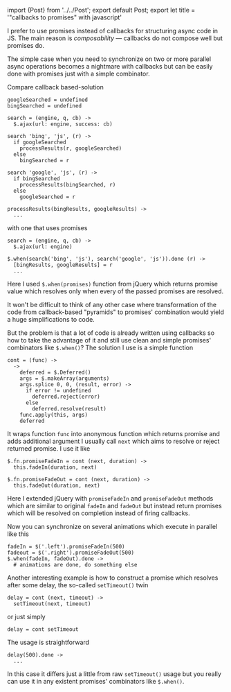 import {Post} from '../../Post';
export default Post;
export let title = '"callbacks to promises" with javascript'

I prefer to use promises instead of callbacks for structuring async code in JS.
The main reason is *composability* — callbacks do not compose well but promises
do.

The simple case when you need to synchronize on two or more parallel async
operations becomes a nightmare with callbacks but can be easily done with
promises just with a simple combinator.

Compare callback based-solution

    googleSearched = undefined
    bingSearched = undefined

    search = (engine, q, cb) ->
      $.ajax(url: engine, success: cb)

    search 'bing', 'js', (r) ->
      if googleSearched
        processResults(r, googleSearched)
      else
        bingSearched = r

    search 'google', 'js', (r) ->
      if bingSearched
        processResults(bingSearched, r)
      else
        googleSearched = r

    processResults(bingResults, googleResults) ->
      ...

with one that uses promises

    search = (engine, q, cb) ->
      $.ajax(url: engine)

    $.when(search('bing', 'js'), search('google', 'js')).done (r) ->
      [bingResults, googleResults] = r
      ...

Here I used `$.when(promises)` function from jQuery which returns promise value
which resolves only when every of the passed promises are resolved.

It won't be difficult to think of any other case where transformation of the
code from callback-based "pyramids" to promises' combination would yield a huge
simplifications to code.

But the problem is that a lot of code is already written using callbacks so how
to take the advantage of it and still use clean and simple promises' combinators
like `$.when()`? The solution I use is a simple function

    cont = (func) ->
      ->
        deferred = $.Deferred()
        args = $.makeArray(arguments)
        args.splice 0, 0, (result, error) ->
          if error != undefined
            deferred.reject(error)
          else
            deferred.resolve(result)
        func.apply(this, args)
        deferred

It wraps function `func` into anonymous function which returns promise and adds
additional argument I usually call `next` which aims to resolve or reject
returned promise. I use it like

    $.fn.promiseFadeIn = cont (next, duration) ->
      this.fadeIn(duration, next)

    $.fn.promiseFadeOut = cont (next, duration) ->
      this.fadeOut(duration, next)

Here I extended jQuery with `promiseFadeIn` and `promiseFadeOut` methods which
are similar to original `fadeIn` and `fadeOut` but instead return promises which
will be resolved on completion instead of firing callbacks.

Now you can synchronize on several animations which execute in parallel like
this

    fadeIn = $('.left').promiseFadeIn(500)
    fadeout = $('.right').promiseFadeOut(500)
    $.when(fadeIn, fadeOut).done ->
      # animations are done, do something else

Another interesting example is how to construct a promise which resolves after
some delay, the so-called `setTimeout()` twin

    delay = cont (next, timeout) ->
      setTimeout(next, timeout)

or just simply

    delay = cont setTimeout

The usage is straightforward

    delay(500).done ->
      ...

In this case it differs just a little from raw `setTimeout()` usage but you
really can use it in any existent promises' combinators like `$.when()`.
